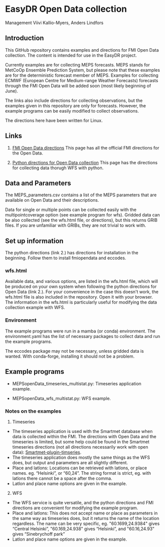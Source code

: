# EasyDR Open Data collection

Management Viivi Kallio-Myers, Anders Lindfors

## Introduction

This GitHub repository contains examples and directions for FMI Open Data collection. The content is intended for use in the EasyDR project.

Currently examples are for collecting MEPS forecasts. MEPS stands for MetCoOp Ensemble Prediction System, but please note that these examples are for the deterministic forecast member of MEPS. Examples for collecting ECMWF (European Centre for Medium-range Weather Forecasts) forecasts through the FMI Open Data will be added soon (most likely beginning of June).

The links also include directions for collecting observations, but the examples given in this repository are only for forecasts. However, the example programs can be easily modified to collect observations.

The directions here have been written for Linux.

## Links

1. [FMI Open Data directions](https://en.ilmatieteenlaitos.fi/open-data)
This page has all the official FMI directions for the Open Data.

2. [Python directions for Open Data collection](https://github.com/pnuu/fmiopendata)
This page has the directions for collecting data thorugh WFS with python.

## Data and Parameters

The MEPS_parameters.csv contains a list of the MEPS parameters that are available on Open Data and their descriptions.

Data for single or multiple points can be collected easily with the multipointcoverage option (see example program for wfs). Gridded data can be also collected (see the wfs.html file, or directions), but this returns GRIB files. If you are unfamiliar with GRIBs, they are not trivial to work with.

## Set up information

The python directions (link 2.) has directions for installation in the beginning. Follow them to install fmiopendata and eccodes.

### wfs.html

Available data, and various options, are listed in the wfs.html file, which will be produced on your own system when following the python directions for Open Data (link 2.). For your convenience in the case this doesn't work, the wfs.html file is also included in the repository. Open it with your browser. The information in the wfs.html is particularly useful for modifying the data collection example with WFS.

### Environment

The example programs were run in a mamba (or conda) environment. The environment.yaml has the list of necessary packages to collect data and run the example programs. 

The eccodes package may not be necessary, unless gridded data is wanted. With conda-forge, installing it should not be a problem.


## Example programs

- MEPSopenData_timeseries_multistat.py: 
Timeseries application example. 

- MEPSopenData_wfs_multistat.py: 
WFS example.

### Notes on the examples

1. Timeseries
- The timeseries application is used with the Smartmet database when data is collected within the FMI. The directions with Open Data and the timeseries is limited, but some help could be found in the Smartmet timeseries directions (not all directions necessarily work with open data): [Smartmet-plugin-timseries](https://github.com/fmidev/smartmet-plugin-timeseries). 
- The timeseries application does mostly the same things as the WFS does, but output and parameters are all slightly different.
- Place and latlons: Locations can be retrieved with latlons, or place names. eg. “Helsinki”, or “60,24”. The string format is strict, eg. with latlons there cannot be a space after the comma.
- Latlon and place name options are given in the example.

2. WFS
- The WFS service is quite versatile, and the python directions and FMI directions are convenient for modifying the example program.
- Place and latlons: This does not accept name or place as parameters in the same way as timeseries does, but it returns the name of the location regardless. The name can be very specific, eg. "60.1699,24.9384" gives “Central Helsinki”, "60.169,24.938" gives “Helsinki”, and "60.16,24.93" gives “Sinebrychoff park”
- Latlon and place name options are given in the example.
 
 




